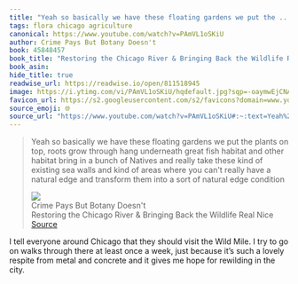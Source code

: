 ```yaml
---
title: "Yeah so basically we have these floating gardens we put the ..."
tags: flora chicago agriculture
canonical: https://www.youtube.com/watch?v=PAmVL1oSKiU
author: Crime Pays But Botany Doesn't
book: 45848457
book_title: "Restoring the Chicago River & Bringing Back the Wildlife Real Nice"
book_asin: 
hide_title: true
readwise_url: https://readwise.io/open/811518945
image: https://i.ytimg.com/vi/PAmVL1oSKiU/hqdefault.jpg?sqp=-oaymwEjCNACELwBSFryq4qpAxUIARUAAAAAGAElAADIQj0AgKJDeAE=&rs=AOn4CLDTygv-nTKsim6MiobFstKwI5Op4A
favicon_url: https://s2.googleusercontent.com/s2/favicons?domain=www.youtube.com
source_emoji: 🌐
source_url: "https://www.youtube.com/watch?v=PAmVL1oSKiU#:~:text=Yeah%20so%20basically,natural%20edge%20condition"
---
```


> Yeah so basically we have these floating gardens we put the plants on top, roots grow through hang underneath great fish habitat and other habitat bring in a bunch of Natives and really take these kind of existing sea walls and kind of areas where you can't really have a natural edge and transform them into a sort of natural edge condition
> <div class="quoteback-footer"><div class="quoteback-avatar"><img class="mini-favicon" src="https://s2.googleusercontent.com/s2/favicons?domain=www.youtube.com"></div><div class="quoteback-metadata"><div class="metadata-inner"><span style="display:none">FROM:</span><div aria-label="Crime Pays But Botany Doesn't" class="quoteback-author"> Crime Pays But Botany Doesn't</div><div aria-label="Restoring the Chicago River & Bringing Back the Wildlife Real Nice" class="quoteback-title"> Restoring the Chicago River & Bringing Back the Wildlife Real Nice</div></div></div><div class="quoteback-backlink"><a target="_blank" aria-label="go to the full text of this quotation" rel="noopener" href="https://www.youtube.com/watch?v=PAmVL1oSKiU#:~:text=Yeah%20so%20basically,natural%20edge%20condition" class="quoteback-arrow"> Source</a></div></div>

I tell everyone around Chicago that they should visit the Wild Mile. I try to go on walks through there at least once a week, just because it’s such a lovely respite from metal and concrete and it gives me hope for rewilding in the city.